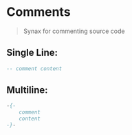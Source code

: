 # Comments
> Synax for commenting source code

## Single Line:
```haskell
-- comment content
```
## Multiline:
```haskell
-{-
    comment
    content
-}-
```
